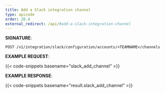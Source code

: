 ```yaml
---
title: Add a Slack integration channel
type: apicode
order: 20.4
external_redirect: /api/#add-a-slack-integration-channel
---
```


**SIGNATURE**:

`POST /v1/integration/slack/configuration/accounts/<TEAMNAME>/channels`

**EXAMPLE REQUEST**:

{{< code-snippets basename="slack_add_channel" >}}

**EXAMPLE RESPONSE**:

{{< code-snippets basename="result.slack_add_channel" >}}
